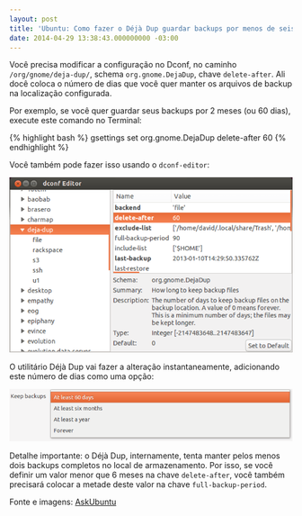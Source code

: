 ```yaml
---
layout: post
title: 'Ubuntu: Como fazer o Déjà Dup guardar backups por menos de seis meses'
date: 2014-04-29 13:38:43.000000000 -03:00
---
```

Você precisa modificar a configuração no Dconf, no caminho `/org/gnome/deja-dup/`, schema `org.gnome.DejaDup`, chave `delete-after`. Ali docê coloca o número de dias que você quer manter os arquivos de backup na localização configurada.

Por exemplo, se você quer guardar seus backups por 2 meses (ou 60 dias), execute este comando no Terminal:

{% highlight bash %}
gsettings set org.gnome.DejaDup delete-after 60
{% endhighlight %}

Você também pode fazer isso usando o `dconf-editor`:

![](/assets/1NOxS.png)

O utilitário Déjà Dup vai fazer a alteração instantaneamente, adicionando este número de dias como uma opção:

![](/assets/YpdDf.png)

Detalhe importante: o Déjà Dup, internamente, tenta manter pelos menos dois backups completos no local de armazenamento. Por isso, se você definir um valor menor que 6 meses na chave `delete-after`, você também precisará colocar a metade deste valor na chave `full-backup-period`.

Fonte e imagens: [AskUbuntu]

[AskUbuntu]: http://askubuntu.com/a/246708

